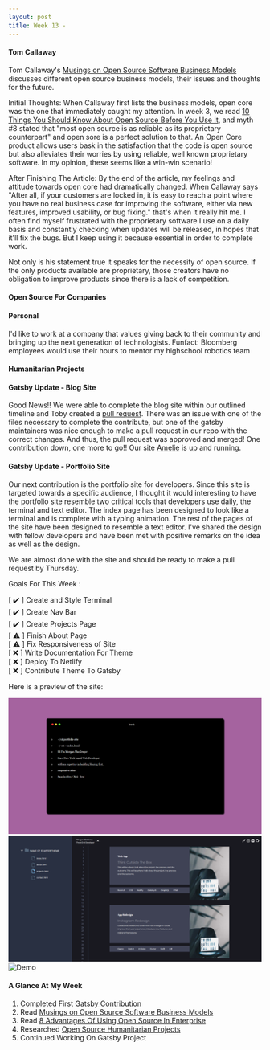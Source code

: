 ```yaml
---
layout: post
title: Week 13 - 
---
```



#### Tom Callaway
<!-- Write your comments about Tom Callaway's blog post. -->
Tom Callaway's [Musings on Open Source Software Business Models] discusses different open source business models, their issues and thoughts for the future.

Initial Thoughts:
When Callaway first lists the business models, open core was the one that immediately caught my attention. In week 3, we read [10 Things You Should Know About Open Source Before You Use It], and myth #8 stated that "most open source is as reliable as its proprietary counterpart" and open sore is a perfect solution to that. An Open Core product allows users bask in the satisfaction that the code is open source but also alleviates their worries by using reliable, well known proprietary software. In my opinion, these seems like a win-win scenario! 

After Finishing The Article:
By the end of the article, my feelings and attitude towards open core had dramatically changed. When Callaway says "After all, if your customers are locked in, it is easy to reach a point where you have no real business case for improving the software, either via new features, improved usability, or bug fixing." that's when it really hit me. I often find myself frustrated with the proprietary software I use on a daily basis and constantly checking when updates will be released, in hopes that it'll fix the bugs. But I keep using it because essential in order to complete work.

Not only is his statement true it speaks for the necessity of open source. If the only products available are proprietary, those creators have no obligation to improve products since there is a lack of competition.



#### Open Source For Companies
<!-- The second article is intended to convince CIO's about the importance of open source for companies. What are your reactions to this article? -->

#### Personal
<!-- Would you want to work in a company that only produced open source software? 
Why or why not? What would your dream job be? How would you like to see the business of software production in ten years?  -->

I'd like to work at a company that values giving back to their community and bringing up the next generation of technologists.
Funfact: Bloomberg employees would use their hours to mentor my highschool robotics team

#### Humanitarian Projects
<!-- Read this article: https://opensource.com/tags/humanitarian, and browse the projects listed there. Pick one that interests you and write about it in your blog post for Week 13. -->

#### Gatsby Update - Blog Site
Good News!! We were able to complete the blog site within our outlined timeline and Toby created a [pull request]. There was an issue with one of the files necessary to complete the contribute, but one of the gatsby maintainers was nice enough to make a pull request in our repo with the correct changes. And thus, the pull request was approved and merged! One contribution down, one more to go!! Our site [Amelie] is up and running.


#### Gatsby Update - Portfolio Site
Our next contribution is the portfolio site for developers. Since this site is targeted towards a specific audience, I thought it would interesting to have the portfolio site resemble two critical tools that developers use daily, the terminal and text editor. The index page has been designed to look like a terminal and is complete with a typing animation. The rest of the pages of the site have been designed to resemble a text editor. I've shared the design with fellow developers and have been met with positive remarks on the idea as well as the design.

We are almost done with the site and should be ready to make a pull request by Thursday.

Goals For This Week :

[ ✔️ ] Create and Style Terminal <br/>
[ ✔️ ] Create Nav Bar <br/>
[ ✔️ ] Create Projects Page <br/>
[ ⚠️ ] Finish About Page <br/>
[ ⚠️ ] Fix Responsiveness of Site <br/>
[ ❌ ] Write Documentation For Theme <br/>
[ ❌ ] Deploy To Netlify <br/>
[ ❌ ] Contribute Theme To Gatsby <br/>

Here is a preview of the site:

<!-- M E D I A -->
![Terminal](https://raw.githubusercontent.com/hunter-college-ossd-fall-2019/giocare-weekly/gh-pages/_posts/images/portfolio-home.png)
![Project Page](https://raw.githubusercontent.com/hunter-college-ossd-fall-2019/giocare-weekly/gh-pages/_posts/images/portfolio-projectpage.png)
![Demo](https://thumbs.gfycat.com/WhirlwindEsteemedIrrawaddydolphin-size_restricted.gif)





#### A Glance At My Week
1. Completed First [Gatsby Contribution]
2. Read [Musings on Open Source Software Business Models]
3. Read [8 Advantages Of Using Open Source In Enterprise]
4. Researched [Open Source Humanitarian Projects]
5. Continued Working On Gatsby Project


<!-- L I N K S -->
[Amelie]:https://amelie-blog.netlify.com/
[pull request]: https://github.com/gatsbyjs/gatsby/pull/19760
[Gatsby Contribution]: https://github.com/gatsbyjs/gatsby/pull/19760
[Musings on Open Source Software Business Models]:https://spot.livejournal.com/327801.html
[8 Advantages Of Using Open Source In Enterprise]:https://enterprisersproject.com/article/2015/1/top-advantages-open-source-offers-over-proprietary-solutions
[Open Source Humanitarian Projects]:https://opensource.com/tags/humanitarian




[10 Things You Should Know About Open Source Before You Use It]:https://www.techrepublic.com/blog/10-things/10-things-you-should-know-about-open-source-before-you-use-it/